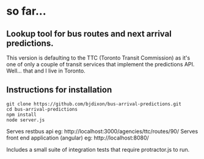 so far...
=========

## Lookup tool for bus routes and next arrival predictions. 

This version is defaulting to the TTC (Toronto Transit Commission) as it's one of only a couple of transit services that implement the predictions API. Well... that and I live in Toronto. 

Instructions for installation
-----------------------------

```shell
git clone https://github.com/bjdixon/bus-arrival-predictions.git
cd bus-arrival-predictions
npm install
node server.js
```

Serves restbus api eg: http://localhost:3000/agencies/ttc/routes/90/
Serves front end application (angular) eg: http://localhost:8080/

Includes a small suite of integration tests that require protractor.js to run.

